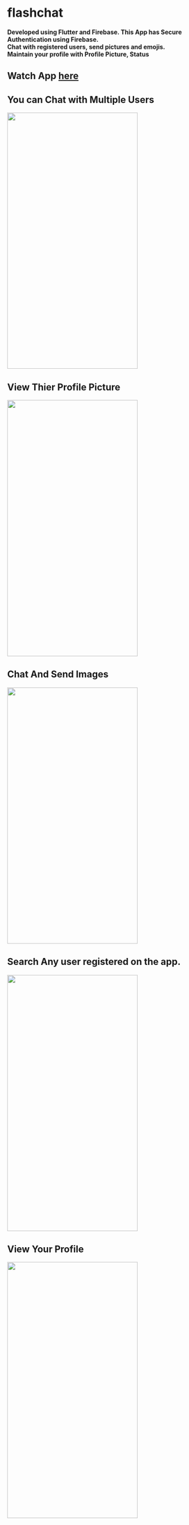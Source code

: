 # flashchat

**Developed using Flutter and Firebase. This App has Secure Authentication using Firebase.** 
<br/>
**Chat with registered users, send pictures and emojis.**
<br/>
**Maintain your profile with Profile Picture, Status**

## Watch App [here](https://www.linkedin.com/posts/navidul-haque-7633871a5_flutterappdevelopment-flutter-dart-activity-6816609396890644480-sS30)

## You can Chat with Multiple Users
<img height=590 width=300 src="https://user-images.githubusercontent.com/58352541/143477960-9d86b8ce-ebf5-4e9e-b459-1ecee40dde00.jpeg"/>

## View Thier Profile Picture
<img height=590 width=300 src="https://user-images.githubusercontent.com/58352541/143478138-38aeb4bf-1e6e-41c7-b274-5a7ca8dc6d5e.jpeg"/>


## Chat And Send Images
<img height=590 width=300 src="https://user-images.githubusercontent.com/58352541/143478240-990858b1-8039-48db-876c-89f1c41eeb3e.jpeg"/>

## Search Any user registered on the app.
<img height=590 width=300 src="https://user-images.githubusercontent.com/58352541/143478294-99423da7-4614-4171-88d4-4affae4cb134.jpeg"/>


## View Your Profile
<img height=590 width=300 src="https://user-images.githubusercontent.com/58352541/143478371-9d48fe9f-4b77-40d8-825a-546b32d7476f.jpeg"/>

